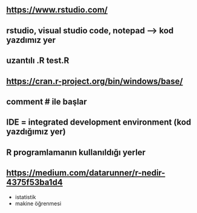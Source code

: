 ## https://www.rstudio.com/
## rstudio, visual studio code, notepad  --> kod yazdımız yer
## uzantılı .R  test.R


## https://cran.r-project.org/bin/windows/base/      
## comment # ile başlar

## IDE = integrated development environment  (kod yazdığımız yer)


## R programlamanın kullanıldığı yerler
## https://medium.com/datarunner/r-nedir-4375f53ba1d4
- istatistik
- makine öğrenmesi

